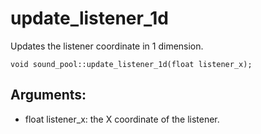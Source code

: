 # update_listener_1d
Updates the listener coordinate in 1 dimension.

`void sound_pool::update_listener_1d(float listener_x);`

## Arguments:
* float listener_x: the X coordinate of the listener.
